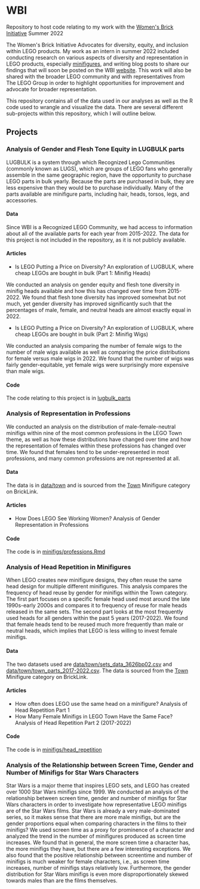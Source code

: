 # WBI
Repository to host code relating to my work with the [Women's Brick Initiative](https://womensbrickinitiative.com/) Summer 2022

The Women's Brick Initiative Advocates for diversity, equity, and inclusion within LEGO products. My work as an intern in summer 2022 included conducting research on various aspects of diversity and representation in LEGO products, especially [minifigures](https://en.wikipedia.org/wiki/Lego_minifigure), and writing blog posts to share our findings that will soon be posted on the WBI [website](https://womensbrickinitiative.com/). This work will also be shared with the broader LEGO community and with representatives from The LEGO Group in order to highlight opportunities for improvement and advocate for broader representation. 

This repository contains all of the data used in our analyses as well as the R code used to wrangle and visualize the data. There are several different sub-projects within this repository, which I will outline below.

## Projects

### Analysis of Gender and Flesh Tone Equity in LUGBULK parts

LUGBULK is a system through which Recognized Lego Communities (commonly known as LUGS), which are groups of LEGO fans who generally assemble in the same geographic region, have the opportunity to purchase LEGO parts in bulk yearly. Because the parts are purchased in bulk, they are less expensive than they would be to purchase individually. Many of the parts available are minifigure parts, including hair, heads, torsos, legs, and accessories.

#### Data

Since WBI is a Recognized LEGO Community, we had access to information about all of the available parts for each year from 2015-2022. The data for this project is not included in the repository, as it is not publicly available. 

#### Articles

- Is LEGO Putting a Price on Diversity? An exploration of LUGBULK, where cheap LEGOs are bought in bulk (Part 1: Minifig Heads)

We conducted an analysis on gender equity and flesh tone diversity in minifig heads available and how this has changed over time from 2015-2022. We found that flesh tone diversity has improved somewhat but not much, yet gender diversity has improved significantly such that the percentages of male, female, and neutral heads are almost exactly equal in 2022. 

- Is LEGO Putting a Price on Diversity? An exploration of LUGBULK, where cheap LEGOs are bought in bulk (Part 2: Minifig Wigs)

We conducted an analysis comparing the number of female wigs to the number of male wigs available as well as comparing the price distributions for female versus male wigs in 2022. We found that the number of wigs was fairly gender-equitable, yet female wigs were surprisingly more expensive than male wigs.

#### Code
The code relating to this project is in [lugbulk_parts](https://github.com/rporta23/WBI/tree/main/lugbulk_parts)

### Analysis of Representation in Professions

We conducted an analysis on the distribution of male-female-neutral minifigs within nine of the most common professions in the LEGO Town theme, as well as how these distributions have changed over time and how the representation of females within these professions has changed over time. We found that females tend to be under-represented in most professions, and many common professions are not represented at all.

#### Data

The data is in [data/town](https://github.com/rporta23/WBI/tree/main/data/town) and is sourced from the [Town](https://www.bricklink.com/catalogList.asp?catType=M&catString=67) Minifigure category on BrickLink.

#### Articles

- How Does LEGO See Working Women? Analysis of Gender Representation in Professions

#### Code

The code is in [minifigs/professions.Rmd](https://github.com/rporta23/WBI/blob/main/minifigs/professions.Rmd)

### Analysis of Head Repetition in Minifigures

When LEGO creates new minifigure designs, they often reuse the same head design for multiple different minifigures. This analysis compares the frequency of head reuse by gender for minifigs within the Town category. The first part focuses on a specific female head used most around the late 1990s-early 2000s and compares it to frequency of reuse for male heads released in the same sets. The second part looks at the most frequently used heads for all genders within the past 5 years (2017-2022). We found that female heads tend to be reused much more frequently than male or neutral heads, which implies that LEGO is less willing to invest female minifigs.

#### Data

The two datasets used are [data/town/sets_data_3626bp02.csv](https://github.com/rporta23/WBI/blob/main/data/town/sets_data_3626bp02.csv) and [data/town/town_parts_2017-2022.csv](https://github.com/rporta23/WBI/blob/main/data/town/town_parts_2017-2022.csv). The data is sourced from the [Town](https://www.bricklink.com/catalogList.asp?catType=M&catString=67) Minifigure category on BrickLink.

#### Articles

- How often does LEGO use the same head on a minifigure? Analysis of Head Repetition Part 1
- How Many Female Minifigs in LEGO Town Have the Same Face? Analysis of Head Repetition Part 2 (2017-2022)

#### Code

The code is in [minifigs/head_repetition](https://github.com/rporta23/WBI/tree/main/minifigs/head_repetition)

### Analysis of the Relationship between Screen Time, Gender and Number of Minifigs for Star Wars Characters

Star Wars is a major theme that inspires LEGO sets, and LEGO has created over 1000 Star Wars minifigs since 1999. We conducted an analysis of the relationship between screen time, gender and number of minifigs for Star Wars characters in order to investigate how representative LEGO minifigs are of the Star Wars films. Star Wars is already a very male-dominated series, so it makes sense that there are more male minifigs, but are the gender proportions equal when comparing characters in the films to their minifigs? We used screen time as a proxy for prominence of a character and analyzed the trend in the number of minifigures produced as screen time increases. We found that in general, the more screen time a character has, the more minifigs they have, but there are a few interesting exceptions. We also found that the positive relationship between screentime and number of minifigs is much weaker for female characters, i.e., as screen time increases, number of minifigs stays relatively low. Furthermore, the gender distribution for Star Wars minifigs is even more disproportionately skewed towards males than are the films themselves. 

